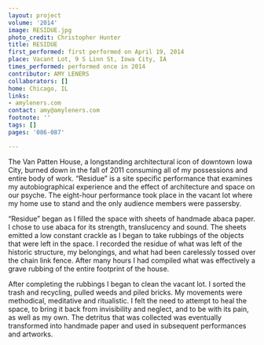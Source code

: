 ```yaml
---
layout: project
volume: '2014'
image: RESIDUE.jpg
photo_credit: Christopher Hunter
title: RESIDUE
first_performed: first performed on April 19, 2014
place: Vacant Lot, 9 S Linn St, Iowa City, IA
times_performed: performed once in 2014
contributor: AMY LENERS
collaborators: []
home: Chicago, IL
links:
- amyleners.com
contact: amy@amyleners.com
footnote: ''
tags: []
pages: '086-087'

---
```


The Van Patten House, a longstanding architectural icon of downtown Iowa City, burned down in the fall of 2011 consuming all of my possessions and entire body of work. “Residue” is a site specific performance that examines my autobiographical experience and the effect of architecture and space on our psyche. The eight-hour performance took place in the vacant lot where my home use to stand and the only audience members were passersby.

“Residue” began as I filled the space with sheets of handmade abaca paper. I chose to use abaca for its strength, translucency and sound. The sheets emitted a low constant crackle as I began to take rubbings of the objects that were left in the space. I recorded the residue of what was left of the historic structure, my belongings, and what had been carelessly tossed over the chain link fence. After many hours I had compiled what was effectively a grave rubbing of the entire footprint of the house.

After completing the rubbings I began to clean the vacant lot. I sorted the trash and recycling, pulled weeds and piled bricks. My movements were methodical, meditative and ritualistic. I felt the need to attempt to heal the space, to bring it back from invisibility and neglect, and to be with its pain, as well as my own. The detritus that was collected was eventually transformed into handmade paper and used in subsequent performances and artworks.
